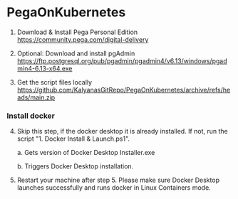 # PegaOnKubernetes

1. Download & Install Pega Personal Edition https://community.pega.com/digital-delivery

2. Optional: Download and install pgAdmin https://ftp.postgresql.org/pub/pgadmin/pgadmin4/v6.13/windows/pgadmin4-6.13-x64.exe

3. Get the script files locally https://github.com/KalyanasGitRepo/PegaOnKubernetes/archive/refs/heads/main.zip

### Install docker

4. Skip this step, if the docker desktop it is already installed. If not, run the script "1. Docker Install & Launch.ps1".
    
    a. Gets version of Docker Desktop Installer.exe
    
    b. Triggers Docker Desktop installation.
    
 5. Restart your machine after step 5. Please make sure Docker Desktop launches successfully and runs docker in Linux Containers mode. 
